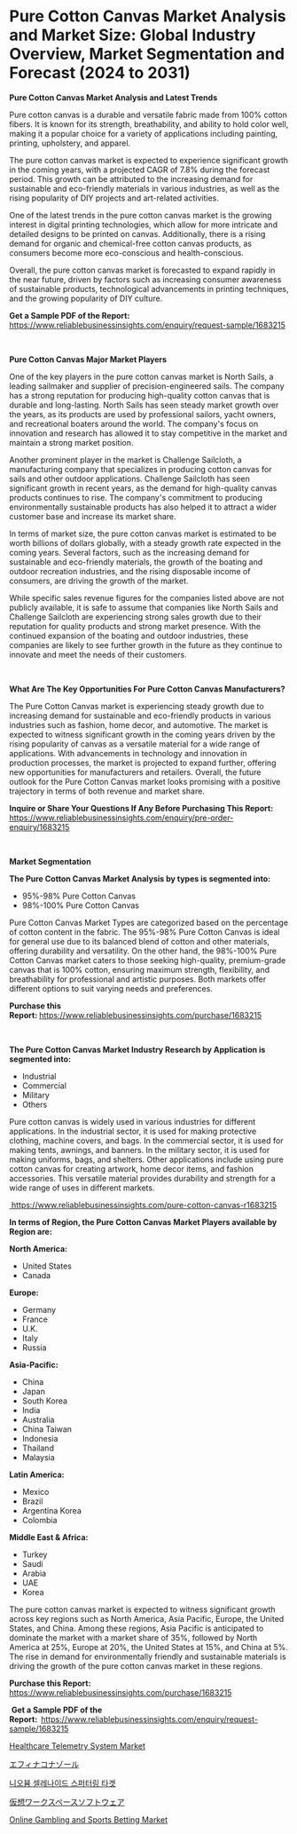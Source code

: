 <p><h1>Pure Cotton Canvas Market Analysis and Market Size: Global Industry Overview, Market Segmentation and Forecast (2024 to 2031)</h1></p><p><strong>Pure Cotton Canvas Market Analysis and Latest Trends</strong></p>
<p><p>Pure cotton canvas is a durable and versatile fabric made from 100% cotton fibers. It is known for its strength, breathability, and ability to hold color well, making it a popular choice for a variety of applications including painting, printing, upholstery, and apparel.</p><p>The pure cotton canvas market is expected to experience significant growth in the coming years, with a projected CAGR of 7.8% during the forecast period. This growth can be attributed to the increasing demand for sustainable and eco-friendly materials in various industries, as well as the rising popularity of DIY projects and art-related activities.</p><p>One of the latest trends in the pure cotton canvas market is the growing interest in digital printing technologies, which allow for more intricate and detailed designs to be printed on canvas. Additionally, there is a rising demand for organic and chemical-free cotton canvas products, as consumers become more eco-conscious and health-conscious.</p><p>Overall, the pure cotton canvas market is forecasted to expand rapidly in the near future, driven by factors such as increasing consumer awareness of sustainable products, technological advancements in printing techniques, and the growing popularity of DIY culture.</p></p>
<p><strong>Get a Sample PDF of the Report:&nbsp;</strong> <a href="https://www.reliablebusinessinsights.com/enquiry/request-sample/1683215">https://www.reliablebusinessinsights.com/enquiry/request-sample/1683215</a></p>
<p>&nbsp;</p>
<p><strong>Pure Cotton Canvas Major Market Players</strong></p>
<p><p>One of the key players in the pure cotton canvas market is North Sails, a leading sailmaker and supplier of precision-engineered sails. The company has a strong reputation for producing high-quality cotton canvas that is durable and long-lasting. North Sails has seen steady market growth over the years, as its products are used by professional sailors, yacht owners, and recreational boaters around the world. The company's focus on innovation and research has allowed it to stay competitive in the market and maintain a strong market position.</p><p>Another prominent player in the market is Challenge Sailcloth, a manufacturing company that specializes in producing cotton canvas for sails and other outdoor applications. Challenge Sailcloth has seen significant growth in recent years, as the demand for high-quality canvas products continues to rise. The company's commitment to producing environmentally sustainable products has also helped it to attract a wider customer base and increase its market share.</p><p>In terms of market size, the pure cotton canvas market is estimated to be worth billions of dollars globally, with a steady growth rate expected in the coming years. Several factors, such as the increasing demand for sustainable and eco-friendly materials, the growth of the boating and outdoor recreation industries, and the rising disposable income of consumers, are driving the growth of the market.</p><p>While specific sales revenue figures for the companies listed above are not publicly available, it is safe to assume that companies like North Sails and Challenge Sailcloth are experiencing strong sales growth due to their reputation for quality products and strong market presence. With the continued expansion of the boating and outdoor industries, these companies are likely to see further growth in the future as they continue to innovate and meet the needs of their customers.</p></p>
<p>&nbsp;</p>
<p><strong>What Are The Key Opportunities For Pure Cotton Canvas Manufacturers?</strong></p>
<p><p>The Pure Cotton Canvas market is experiencing steady growth due to increasing demand for sustainable and eco-friendly products in various industries such as fashion, home decor, and automotive. The market is expected to witness significant growth in the coming years driven by the rising popularity of canvas as a versatile material for a wide range of applications. With advancements in technology and innovation in production processes, the market is projected to expand further, offering new opportunities for manufacturers and retailers. Overall, the future outlook for the Pure Cotton Canvas market looks promising with a positive trajectory in terms of both revenue and market share.</p></p>
<p><strong>Inquire or Share Your Questions If Any Before Purchasing This Report:</strong> <a href="https://www.reliablebusinessinsights.com/enquiry/pre-order-enquiry/1683215">https://www.reliablebusinessinsights.com/enquiry/pre-order-enquiry/1683215</a></p>
<p>&nbsp;</p>
<p><strong>Market Segmentation</strong></p>
<p><strong>The Pure Cotton Canvas Market Analysis by types is segmented into:</strong></p>
<p><ul><li>95%-98% Pure Cotton Canvas</li><li>98%-100% Pure Cotton Canvas</li></ul></p>
<p><p>Pure Cotton Canvas Market Types are categorized based on the percentage of cotton content in the fabric. The 95%-98% Pure Cotton Canvas is ideal for general use due to its balanced blend of cotton and other materials, offering durability and versatility. On the other hand, the 98%-100% Pure Cotton Canvas market caters to those seeking high-quality, premium-grade canvas that is 100% cotton, ensuring maximum strength, flexibility, and breathability for professional and artistic purposes. Both markets offer different options to suit varying needs and preferences.</p></p>
<p><strong>Purchase this Report:&nbsp;</strong><a href="https://www.reliablebusinessinsights.com/purchase/1683215">https://www.reliablebusinessinsights.com/purchase/1683215</a></p>
<p>&nbsp;</p>
<p><strong>The Pure Cotton Canvas Market Industry Research by Application is segmented into:</strong></p>
<p><ul><li>Industrial</li><li>Commercial</li><li>Military</li><li>Others</li></ul></p>
<p><p>Pure cotton canvas is widely used in various industries for different applications. In the industrial sector, it is used for making protective clothing, machine covers, and bags. In the commercial sector, it is used for making tents, awnings, and banners. In the military sector, it is used for making uniforms, bags, and shelters. Other applications include using pure cotton canvas for creating artwork, home decor items, and fashion accessories. This versatile material provides durability and strength for a wide range of uses in different markets.</p></p>
<p><a href="https://www.reliablebusinessinsights.com/pure-cotton-canvas-r1683215">&nbsp;https://www.reliablebusinessinsights.com/pure-cotton-canvas-r1683215</a></p>
<p><strong>In terms of Region, the Pure Cotton Canvas Market Players available by Region are:</strong></p>
<p>
    <p> <strong> North America: </strong>
        <ul>
            <li>United States</li>
            <li>Canada</li>
        </ul>
        </p> 
    <p> <strong> Europe: </strong>
        <ul>
            <li>Germany</li>
            <li>France</li>
            <li>U.K.</li>
            <li>Italy</li>
            <li>Russia</li>
        </ul>
        </p> 
    <p> <strong> Asia-Pacific: </strong>
        <ul>
            <li>China</li>
            <li>Japan</li>
            <li>South Korea</li>
            <li>India</li>
            <li>Australia</li>
            <li>China Taiwan</li>
            <li>Indonesia</li>
            <li>Thailand</li>
            <li>Malaysia</li>
        </ul>
        </p> 
    <p> <strong> Latin America: </strong>
        <ul>
            <li>Mexico</li>
            <li>Brazil</li>
            <li>Argentina Korea</li>
            <li>Colombia</li>
        </ul>
        </p> 
    <p> <strong> Middle East & Africa: </strong>
        <ul>
            <li>Turkey</li>
            <li>Saudi</li>
            <li>Arabia</li>
            <li>UAE</li>
            <li>Korea</li>
        </ul>
    </p>
    </p>
<p><p>The pure cotton canvas market is expected to witness significant growth across key regions such as North America, Asia Pacific, Europe, the United States, and China. Among these regions, Asia Pacific is anticipated to dominate the market with a market share of 35%, followed by North America at 25%, Europe at 20%, the United States at 15%, and China at 5%. The rise in demand for environmentally friendly and sustainable materials is driving the growth of the pure cotton canvas market in these regions.</p></p>
<p><strong>Purchase this Report: </strong><a href="https://www.reliablebusinessinsights.com/purchase/1683215">https://www.reliablebusinessinsights.com/purchase/1683215</a></p>
<p>&nbsp;<strong>Get a Sample PDF of the Report:&nbsp;&nbsp;</strong><a href="https://www.reliablebusinessinsights.com/enquiry/request-sample/1683215">https://www.reliablebusinessinsights.com/enquiry/request-sample/1683215</a></p>
<p><strong></strong></p>
<p><p><a href="https://github.com/joannesouthgate/Market-Research-Report-List-4/blob/main/healthcare-telemetry-system-market.md">Healthcare Telemetry System Market</a></p><p><a href="https://medium.com/@idellamante2023/efinaconazole%E3%81%AE%E5%B8%82%E5%A0%B4%E8%AA%BF%E6%9F%BB%E3%83%AC%E3%83%9D%E3%83%BC%E3%83%88-%E3%81%9D%E3%81%AE%E6%AD%B4%E5%8F%B2%E3%81%8A%E3%82%88%E3%81%B32031%E5%B9%B4%E3%81%BE%E3%81%A7%E3%81%AE%E4%BA%88%E6%B8%AC-8cbed8b7758f">エフィナコナゾール</a></p><p><a href="https://medium.com/@matthiasdkins856/%EB%82%98%EC%9D%B4%EC%98%A4%EB%B8%8C-%EC%97%BC%ED%99%94%EB%AC%BC-%EC%8A%A4%ED%8D%BC%ED%84%B0%EB%A7%81-%ED%83%80%EA%B2%9F-%EC%8B%9C%EC%9E%A5-%EA%B7%9C%EB%AA%A8-%EB%B0%8F-%EC%8B%9C%EC%9E%A5-%EB%8F%99%ED%96%A5-%EC%99%84%EC%A0%84%ED%95%9C-%EC%82%B0%EC%97%85-%EA%B0%9C%EC%9A%94-2024%EB%85%84%EB%B6%80%ED%84%B0-2031%EB%85%84-cc880f0a4b12">니오븀 셀레나이드 스퍼터링 타겟</a></p><p><a href="https://medium.com/@annchovey2023/%E3%83%90%E3%83%BC%E3%83%81%E3%83%A3%E3%83%AB%E3%83%AF%E3%83%BC%E3%82%AF%E3%82%B9%E3%83%9A%E3%83%BC%E3%82%B9%E3%82%BD%E3%83%95%E3%83%88%E3%82%A6%E3%82%A7%E3%82%A2%E3%81%AE%E5%B8%82%E5%A0%B4%E8%A6%8F%E6%A8%A1%E3%81%AF-%E3%82%B0%E3%83%AD%E3%83%BC%E3%83%90%E3%83%AB%E7%94%A3%E6%A5%AD%E3%81%AB%E3%81%8A%E3%81%91%E3%82%8B%E6%9C%80%E9%81%A9%E3%81%AA%E3%83%9E%E3%83%BC%E3%82%B1%E3%83%86%E3%82%A3%E3%83%B3%E3%82%B0%E3%83%81%E3%83%A3%E3%83%8D%E3%83%AB%E3%82%92%E7%A4%BA%E3%81%97%E3%81%A6%E3%81%84%E3%81%BE%E3%81%99-2febe20d8fb4">仮想ワークスペースソフトウェア</a></p><p><a href="https://github.com/sofayahoo2023/Market-Research-Report-List-5/blob/main/online-gambling-and-sports-betting-market.md">Online Gambling and Sports Betting Market</a></p></p>